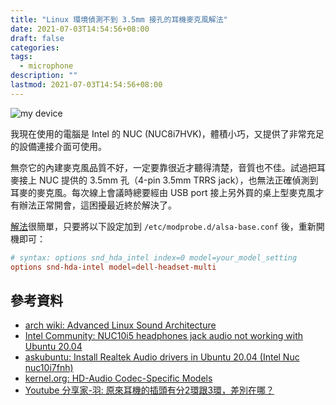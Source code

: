```yaml
---
title: "Linux 環境偵測不到 3.5mm 接孔的耳機麥克風解法"
date: 2021-07-03T14:54:56+08:00
draft: false
categories:
tags:
  - microphone
description: ""
lastmod: 2021-07-03T14:54:56+08:00
---
```


![my device](https://i.imgur.com/4vbRlhY.png)

我現在使用的電腦是 Intel 的 NUC (NUC8i7HVK)，體積小巧，又提供了非常充足的設備連接介面可使用。

無奈它的內建麥克風品質不好，一定要靠很近才聽得清楚，音質也不佳。試過把耳麥接上 NUC 提供的 3.5mm 孔（4-pin 3.5mm TRRS jack），也無法正確偵測到耳麥的麥克風。每次線上會議時總要經由 USB port 接上另外買的桌上型麥克風才有辦法正常開會，這困擾最近終於解決了。

[解法](https://wiki.archlinux.org/title/Advanced_Linux_Sound_Architecture#Correctly_detect_microphone_plugged_in_a_4-pin_3.5mm_(TRRS)_jack)很簡單，只要將以下設定加到 `/etc/modprobe.d/alsa-base.conf` 後，重新開機即可：

```conf
# syntax: options snd_hda_intel index=0 model=your_model_setting
options snd-hda-intel model=dell-headset-multi
```


## 參考資料

- [arch wiki: Advanced Linux Sound Architecture](https://wiki.archlinux.org/title/Advanced_Linux_Sound_Architecture#Correctly_detect_microphone_plugged_in_a_4-pin_3.5mm_(TRRS)_jack)
- [Intel Community: NUC10i5 headphones jack audio not working with Ubuntu 20.04](https://community.intel.com/t5/Intel-NUCs/NUC10i5-headphones-jack-audio-not-working-with-Ubuntu-20-04/td-p/643946)
- [askubuntu: Install Realtek Audio drivers in Ubuntu 20.04 (Intel Nuc nuc10i7fnh)](https://askubuntu.com/questions/1258583/install-realtek-audio-drivers-in-ubuntu-20-04-intel-nuc-nuc10i7fnh)
- [kernel.org: HD-Audio Codec-Specific Models](https://www.kernel.org/doc/html/latest/sound/hd-audio/models.html)
- [Youtube 分享家-羽: 原來耳機的插頭有分2環跟3環，差別在哪？](https://www.youtube.com/watch?v=2qvsCtE7Vyw)
